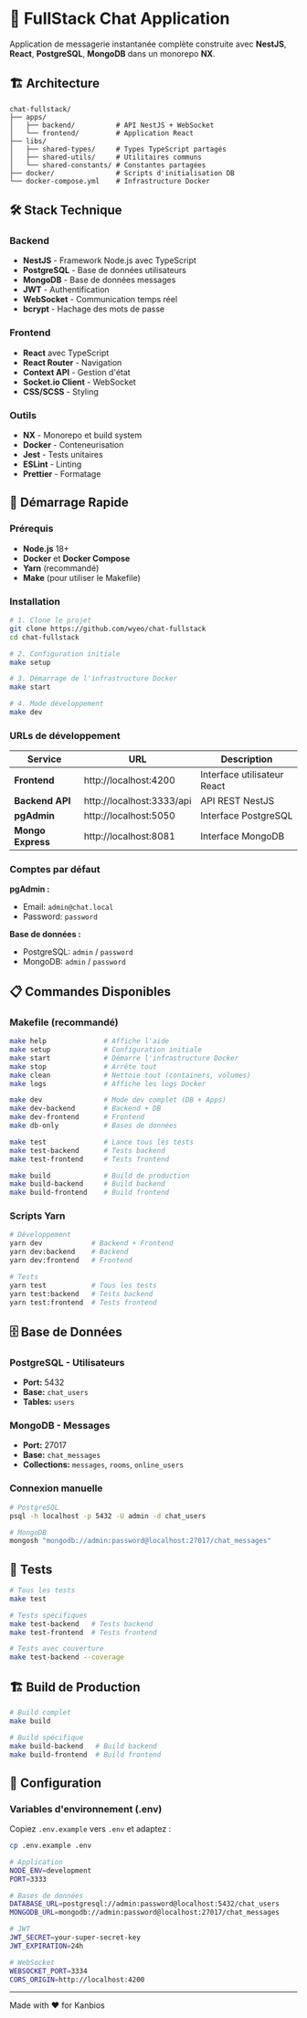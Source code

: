 # 🚀 FullStack Chat Application

Application de messagerie instantanée complète construite avec **NestJS**, **React**, **PostgreSQL**, **MongoDB** dans un monorepo **NX**.

## 🏗️ Architecture

```
chat-fullstack/
├── apps/
│   ├── backend/          # API NestJS + WebSocket
│   └── frontend/         # Application React
├── libs/
│   ├── shared-types/     # Types TypeScript partagés
│   ├── shared-utils/     # Utilitaires communs
│   └── shared-constants/ # Constantes partagées
├── docker/               # Scripts d'initialisation DB
└── docker-compose.yml    # Infrastructure Docker
```

## 🛠️ Stack Technique

### Backend
- **NestJS** - Framework Node.js avec TypeScript
- **PostgreSQL** - Base de données utilisateurs
- **MongoDB** - Base de données messages
- **JWT** - Authentification
- **WebSocket** - Communication temps réel
- **bcrypt** - Hachage des mots de passe

### Frontend
- **React** avec TypeScript
- **React Router** - Navigation
- **Context API** - Gestion d'état
- **Socket.io Client** - WebSocket
- **CSS/SCSS** - Styling

### Outils
- **NX** - Monorepo et build system
- **Docker** - Conteneurisation
- **Jest** - Tests unitaires
- **ESLint** - Linting
- **Prettier** - Formatage

## 🚀 Démarrage Rapide

### Prérequis
- **Node.js** 18+ 
- **Docker** et **Docker Compose**
- **Yarn** (recommandé)
- **Make** (pour utiliser le Makefile)

### Installation

```bash
# 1. Clone le projet
git clone https://github.com/wyeo/chat-fullstack
cd chat-fullstack

# 2. Configuration initiale
make setup

# 3. Démarrage de l'infrastructure Docker
make start

# 4. Mode développement
make dev
```

### URLs de développement

| Service | URL | Description |
|---------|-----|-------------|
| **Frontend** | http://localhost:4200 | Interface utilisateur React |
| **Backend API** | http://localhost:3333/api | API REST NestJS |
| **pgAdmin** | http://localhost:5050 | Interface PostgreSQL |
| **Mongo Express** | http://localhost:8081 | Interface MongoDB |

### Comptes par défaut

**pgAdmin :**
- Email: `admin@chat.local`
- Password: `password`

**Base de données :**
- PostgreSQL: `admin` / `password`
- MongoDB: `admin` / `password`

## 📋 Commandes Disponibles

### Makefile (recommandé)
```bash
make help              # Affiche l'aide
make setup             # Configuration initiale
make start             # Démarre l'infrastructure Docker
make stop              # Arrête tout
make clean             # Nettoie tout (containers, volumes)
make logs              # Affiche les logs Docker

make dev               # Mode dev complet (DB + Apps)
make dev-backend       # Backend + DB
make dev-frontend      # Frontend
make db-only           # Bases de données

make test              # Lance tous les tests
make test-backend      # Tests backend
make test-frontend     # Tests frontend

make build             # Build de production
make build-backend     # Build backend
make build-frontend    # Build frontend
```

### Scripts Yarn
```bash
# Développement
yarn dev            # Backend + Frontend
yarn dev:backend    # Backend
yarn dev:frontend   # Frontend

# Tests
yarn test           # Tous les tests
yarn test:backend   # Tests backend
yarn test:frontend  # Tests frontend
```

## 🗄️ Base de Données

### PostgreSQL - Utilisateurs
- **Port:** 5432
- **Base:** `chat_users`
- **Tables:** `users`

### MongoDB - Messages
- **Port:** 27017
- **Base:** `chat_messages`
- **Collections:** `messages`, `rooms`, `online_users`

### Connexion manuelle
```bash
# PostgreSQL
psql -h localhost -p 5432 -U admin -d chat_users

# MongoDB
mongosh "mongodb://admin:password@localhost:27017/chat_messages"
```

## 🧪 Tests

```bash
# Tous les tests
make test

# Tests spécifiques
make test-backend   # Tests backend
make test-frontend  # Tests frontend

# Tests avec couverture
make test-backend --coverage
```

## 🏗️ Build de Production

```bash
# Build complet
make build

# Build spécifique
make build-backend   # Build backend
make build-frontend  # Build frontend
```

## 🔧 Configuration

### Variables d'environnement (.env)

Copiez `.env.example` vers `.env` et adaptez :
```bash
cp .env.example .env
```

```bash
# Application
NODE_ENV=development
PORT=3333

# Bases de données
DATABASE_URL=postgresql://admin:password@localhost:5432/chat_users
MONGODB_URL=mongodb://admin:password@localhost:27017/chat_messages

# JWT
JWT_SECRET=your-super-secret-key
JWT_EXPIRATION=24h

# WebSocket
WEBSOCKET_PORT=3334
CORS_ORIGIN=http://localhost:4200
```

---

Made with ❤️ for Kanbios